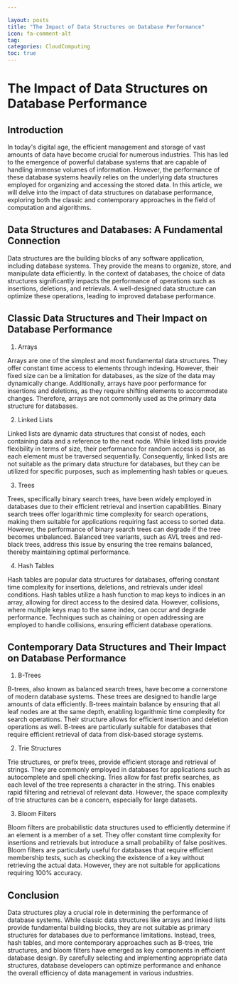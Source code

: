 ```yaml
---

layout: posts
title: "The Impact of Data Structures on Database Performance"
icon: fa-comment-alt
tag:      
categories: CloudComputing
toc: true
---
```




# The Impact of Data Structures on Database Performance

## Introduction

In today's digital age, the efficient management and storage of vast amounts of data have become crucial for numerous industries. This has led to the emergence of powerful database systems that are capable of handling immense volumes of information. However, the performance of these database systems heavily relies on the underlying data structures employed for organizing and accessing the stored data. In this article, we will delve into the impact of data structures on database performance, exploring both the classic and contemporary approaches in the field of computation and algorithms.

## Data Structures and Databases: A Fundamental Connection

Data structures are the building blocks of any software application, including database systems. They provide the means to organize, store, and manipulate data efficiently. In the context of databases, the choice of data structures significantly impacts the performance of operations such as insertions, deletions, and retrievals. A well-designed data structure can optimize these operations, leading to improved database performance.

## Classic Data Structures and Their Impact on Database Performance

1. Arrays

Arrays are one of the simplest and most fundamental data structures. They offer constant time access to elements through indexing. However, their fixed size can be a limitation for databases, as the size of the data may dynamically change. Additionally, arrays have poor performance for insertions and deletions, as they require shifting elements to accommodate changes. Therefore, arrays are not commonly used as the primary data structure for databases.

2. Linked Lists

Linked lists are dynamic data structures that consist of nodes, each containing data and a reference to the next node. While linked lists provide flexibility in terms of size, their performance for random access is poor, as each element must be traversed sequentially. Consequently, linked lists are not suitable as the primary data structure for databases, but they can be utilized for specific purposes, such as implementing hash tables or queues.

3. Trees

Trees, specifically binary search trees, have been widely employed in databases due to their efficient retrieval and insertion capabilities. Binary search trees offer logarithmic time complexity for search operations, making them suitable for applications requiring fast access to sorted data. However, the performance of binary search trees can degrade if the tree becomes unbalanced. Balanced tree variants, such as AVL trees and red-black trees, address this issue by ensuring the tree remains balanced, thereby maintaining optimal performance.

4. Hash Tables

Hash tables are popular data structures for databases, offering constant time complexity for insertions, deletions, and retrievals under ideal conditions. Hash tables utilize a hash function to map keys to indices in an array, allowing for direct access to the desired data. However, collisions, where multiple keys map to the same index, can occur and degrade performance. Techniques such as chaining or open addressing are employed to handle collisions, ensuring efficient database operations.

## Contemporary Data Structures and Their Impact on Database Performance

1. B-Trees

B-trees, also known as balanced search trees, have become a cornerstone of modern database systems. These trees are designed to handle large amounts of data efficiently. B-trees maintain balance by ensuring that all leaf nodes are at the same depth, enabling logarithmic time complexity for search operations. Their structure allows for efficient insertion and deletion operations as well. B-trees are particularly suitable for databases that require efficient retrieval of data from disk-based storage systems.

2. Trie Structures

Trie structures, or prefix trees, provide efficient storage and retrieval of strings. They are commonly employed in databases for applications such as autocomplete and spell checking. Tries allow for fast prefix searches, as each level of the tree represents a character in the string. This enables rapid filtering and retrieval of relevant data. However, the space complexity of trie structures can be a concern, especially for large datasets.

3. Bloom Filters

Bloom filters are probabilistic data structures used to efficiently determine if an element is a member of a set. They offer constant time complexity for insertions and retrievals but introduce a small probability of false positives. Bloom filters are particularly useful for databases that require efficient membership tests, such as checking the existence of a key without retrieving the actual data. However, they are not suitable for applications requiring 100% accuracy.

## Conclusion

Data structures play a crucial role in determining the performance of database systems. While classic data structures like arrays and linked lists provide fundamental building blocks, they are not suitable as primary structures for databases due to performance limitations. Instead, trees, hash tables, and more contemporary approaches such as B-trees, trie structures, and bloom filters have emerged as key components in efficient database design. By carefully selecting and implementing appropriate data structures, database developers can optimize performance and enhance the overall efficiency of data management in various industries.
